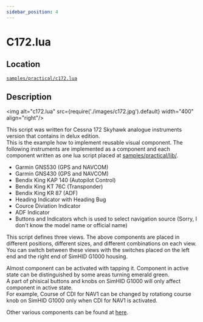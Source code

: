 ```yaml
---
sidebar_position: 4
---
```


# C172.lua

## Location
[```samples/practical/c172.lua```](https://github.com/opiopan/fsmapper/blob/main/samples/practical/c172.lua)

## Description
<img alt="c172.lua" src={require('./images/c172.jpg').default} width="400" align="right"/>

This script was written for Cessna 172 Skyhawk analogue instruments version that contains in delux edition.<br/>
This is the example how to implement reusable visual component. 
The following instruments are implemented as a component and each component written as one lua script placed at [samples/practical/lib/](https://github.com/opiopan/fsmapper/tree/main/samples/practical/lib/).

- Garmin GNS530 (GPS and NAVCOM)
- Garmin GNS430 (GPS and NAVCOM)
- Bendix King KAP 140 (Autopilot Control)
- Bendix King KT 76C (Transponder)
- Bendix King KR 87 (ADF)
- Heading Indicator with Heading Bug
- Cource Diviation Indicator
- ADF Indicator
- Buttons and Indicators whch is used to select navigation source (Sorry, I don't know the model name or official name)

This script defines three views. 
The above components are placed in different positions, different sizes, and different combinations on each view.<br/>
You can switch between these views with the switches placed on the left end and the right end of SimHID G1000 housing.

Almost component can be activated with tapping it. Component in active state can be distinguished by some areas turning emerald green.<br/>
A part of phisical buttons and knobs on SimHID G1000 will only affect component in active state.<br/>
For example, Course of CDI for NAV1 can be changed by rotationg course knob on SimHID G1000 only when CDI for NAV1 is activated.

Other various components can be found at [here](https://github.com/opiopan/scripts_for_fsmapper/tree/main/simhid_g1000/fs2020/lib).